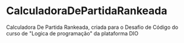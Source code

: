# CalculadoraDePartidaRankeada
Calculadora De Partida Rankeada, criada para o Desafio de Código do curso de "Logica de programação" da plataforma DIO
